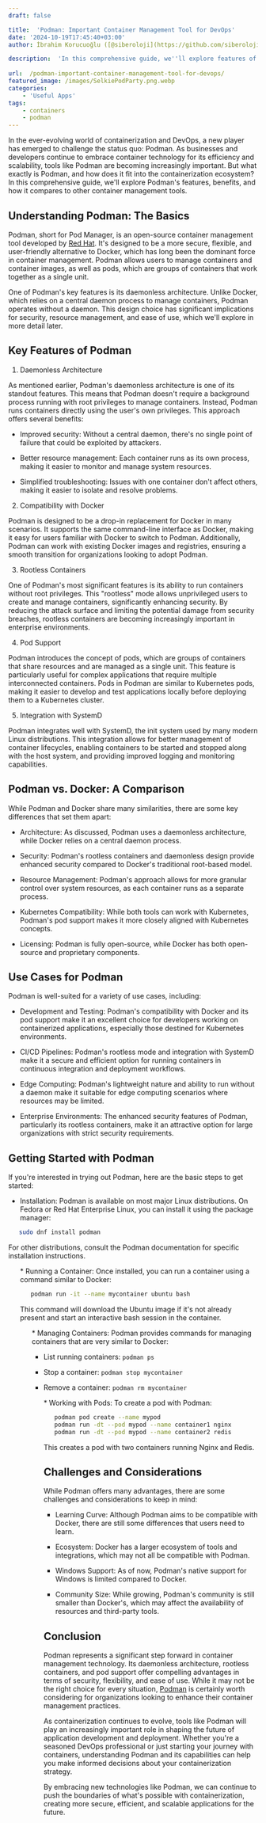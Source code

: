 ```yaml
---
draft: false

title:  'Podman: Important Container Management Tool for DevOps'
date: '2024-10-19T17:45:40+03:00'
author: İbrahim Korucuoğlu ([@siberoloji](https://github.com/siberoloji))

description:  'In this comprehensive guide, we''ll explore features of Podman, benefits, and how it compares to other container management tools.' 
 
url:  /podman-important-container-management-tool-for-devops/
featured_image: /images/SelkiePodParty.png.webp
categories:
    - 'Useful Apps'
tags:
    - containers
    - podman
---
```



In the ever-evolving world of containerization and DevOps, a new player has emerged to challenge the status quo: Podman. As businesses and developers continue to embrace container technology for its efficiency and scalability, tools like Podman are becoming increasingly important. But what exactly is Podman, and how does it fit into the containerization ecosystem? In this comprehensive guide, we'll explore Podman's features, benefits, and how it compares to other container management tools.



## Understanding Podman: The Basics



Podman, short for Pod Manager, is an open-source container management tool developed by <a href="https://www.siberoloji.com/a-beginners-guide-to-red-hat-enterprise-linux-rhel/" target="_blank" rel="noopener" title="">Red Hat</a>. It's designed to be a more secure, flexible, and user-friendly alternative to Docker, which has long been the dominant force in container management. Podman allows users to manage containers and container images, as well as pods, which are groups of containers that work together as a single unit.



One of Podman's key features is its daemonless architecture. Unlike Docker, which relies on a central daemon process to manage containers, Podman operates without a daemon. This design choice has significant implications for security, resource management, and ease of use, which we'll explore in more detail later.



## Key Features of Podman



1. Daemonless Architecture



As mentioned earlier, Podman's daemonless architecture is one of its standout features. This means that Podman doesn't require a background process running with root privileges to manage containers. Instead, Podman runs containers directly using the user's own privileges. This approach offers several benefits:


* Improved security: Without a central daemon, there's no single point of failure that could be exploited by attackers.

* Better resource management: Each container runs as its own process, making it easier to monitor and manage system resources.

* Simplified troubleshooting: Issues with one container don't affect others, making it easier to isolate and resolve problems.




2. Compatibility with Docker



Podman is designed to be a drop-in replacement for Docker in many scenarios. It supports the same command-line interface as Docker, making it easy for users familiar with Docker to switch to Podman. Additionally, Podman can work with existing Docker images and registries, ensuring a smooth transition for organizations looking to adopt Podman.



3. Rootless Containers



One of Podman's most significant features is its ability to run containers without root privileges. This "rootless" mode allows unprivileged users to create and manage containers, significantly enhancing security. By reducing the attack surface and limiting the potential damage from security breaches, rootless containers are becoming increasingly important in enterprise environments.



4. Pod Support



Podman introduces the concept of pods, which are groups of containers that share resources and are managed as a single unit. This feature is particularly useful for complex applications that require multiple interconnected containers. Pods in Podman are similar to Kubernetes pods, making it easier to develop and test applications locally before deploying them to a Kubernetes cluster.



5. Integration with SystemD



Podman integrates well with SystemD, the init system used by many modern Linux distributions. This integration allows for better management of container lifecycles, enabling containers to be started and stopped along with the host system, and providing improved logging and monitoring capabilities.



## Podman vs. Docker: A Comparison



While Podman and Docker share many similarities, there are some key differences that set them apart:


* Architecture: As discussed, Podman uses a daemonless architecture, while Docker relies on a central daemon process.

* Security: Podman's rootless containers and daemonless design provide enhanced security compared to Docker's traditional root-based model.

* Resource Management: Podman's approach allows for more granular control over system resources, as each container runs as a separate process.

* Kubernetes Compatibility: While both tools can work with Kubernetes, Podman's pod support makes it more closely aligned with Kubernetes concepts.

* Licensing: Podman is fully open-source, while Docker has both open-source and proprietary components.




## Use Cases for Podman



Podman is well-suited for a variety of use cases, including:


* Development and Testing: Podman's compatibility with Docker and its pod support make it an excellent choice for developers working on containerized applications, especially those destined for Kubernetes environments.

* CI/CD Pipelines: Podman's rootless mode and integration with SystemD make it a secure and efficient option for running containers in continuous integration and deployment workflows.

* Edge Computing: Podman's lightweight nature and ability to run without a daemon make it suitable for edge computing scenarios where resources may be limited.

* Enterprise Environments: The enhanced security features of Podman, particularly its rootless containers, make it an attractive option for large organizations with strict security requirements.




## Getting Started with Podman



If you're interested in trying out Podman, here are the basic steps to get started:


* Installation: Podman is available on most major Linux distributions. On Fedora or Red Hat Enterprise Linux, you can install it using the package manager:



```bash
   sudo dnf install podman
```



For other distributions, consult the Podman documentation for specific installation instructions.


<!-- wp:list {"ordered":true,"start":2} -->
<ol start="2" class="wp-block-list">* Running a Container: Once installed, you can run a container using a command similar to Docker:



```bash
   podman run -it --name mycontainer ubuntu bash
```



This command will download the Ubuntu image if it's not already present and start an interactive bash session in the container.


<!-- wp:list {"ordered":true,"start":3} -->
<ol start="3" class="wp-block-list">* Managing Containers: Podman provides commands for managing containers that are very similar to Docker:



* List running containers: `podman ps`

* Stop a container: `podman stop mycontainer`

* Remove a container: `podman rm mycontainer`



<!-- wp:list {"ordered":true,"start":3} -->
<ol start="3" class="wp-block-list">* Working with Pods: To create a pod with Podman:



```bash
   podman pod create --name mypod
   podman run -dt --pod mypod --name container1 nginx
   podman run -dt --pod mypod --name container2 redis
```



This creates a pod with two containers running Nginx and Redis.



## Challenges and Considerations



While Podman offers many advantages, there are some challenges and considerations to keep in mind:


* Learning Curve: Although Podman aims to be compatible with Docker, there are still some differences that users need to learn.

* Ecosystem: Docker has a larger ecosystem of tools and integrations, which may not all be compatible with Podman.

* Windows Support: As of now, Podman's native support for Windows is limited compared to Docker.

* Community Size: While growing, Podman's community is still smaller than Docker's, which may affect the availability of resources and third-party tools.




## Conclusion



Podman represents a significant step forward in container management technology. Its daemonless architecture, rootless containers, and pod support offer compelling advantages in terms of security, flexibility, and ease of use. While it may not be the right choice for every situation, <a href="https://podman.io" target="_blank" rel="noopener" title="">Podman</a> is certainly worth considering for organizations looking to enhance their container management practices.



As containerization continues to evolve, tools like Podman will play an increasingly important role in shaping the future of application development and deployment. Whether you're a seasoned DevOps professional or just starting your journey with containers, understanding Podman and its capabilities can help you make informed decisions about your containerization strategy.



By embracing new technologies like Podman, we can continue to push the boundaries of what's possible with containerization, creating more secure, efficient, and scalable applications for the future.
